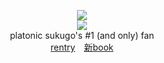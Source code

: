 <div align = "center">

![](https://komarev.com/ghpvc/?username=zyvism&color=0d0d0d&style=flat-square&label=_witnesses)
<br> 
<img src="https://github.com/user-attachments/assets/a11983e0-e165-42d1-bc22-f8c98692cf0d">
<br>
platonic sukugo's #1 (and only) fan<br>
<a href="https://rentry.co/1nfiniteshrine">rentry</a>　<a href="https://getou.atabook.org">新book</a>
